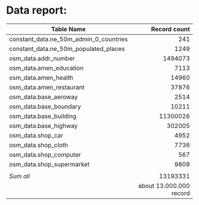 # Data report:




| Table Name                                | Record count               |
| ----------------------------------------- |  ------------------------: |
| constant_data.ne_50m_admin_0_countries    | 241                        |
| constant_data.ne_50m_populated_places     | 1249                       |
| osm_data.addr_number                      | 1494073                    |
| osm_data.amen_education                   | 7113                       |
| osm_data.amen_health                      | 14960                      |
| osm_data.amen_restaurant                  | 37876                      |
| osm_data.base_aeroway                     | 2514                       |
| osm_data.base_boundary                    | 10211                      |
| osm_data.base_building                    | 11300026                   |
| osm_data.base_highway                     | 302005                     |
| osm_data.shop_car                         | 4952                       |
| osm_data.shop_cloth                       | 7736                       |
| osm_data.shop_computer                    | 567                        |
| osm_data.shop_supermarket                 | 9808                       |
|                                           |                            | 
| *Sum all*                                 | 13193331                   |
|                                           | about 13.000.000 record    |

